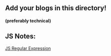 ## Add your blogs in this directory!

#### (preferably technical)

## JS Notes:

[JS Regular Expression](https://js-personal-notes.blogspot.com/2021/09/regular-expressions-character-set-and.html?zx=9ceb9acdba312f99)
